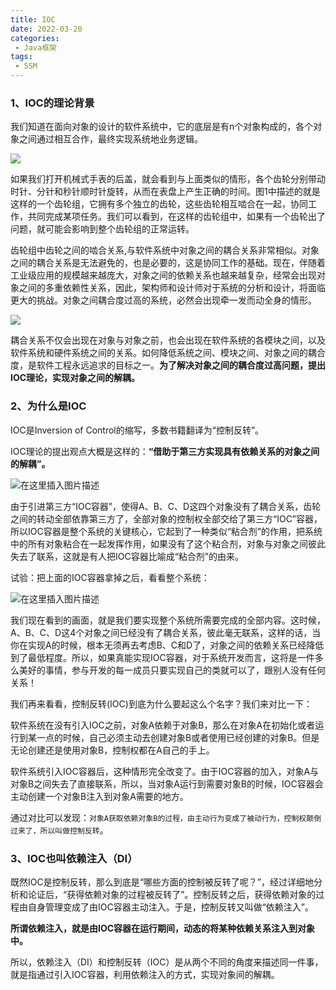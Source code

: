 ```yaml
---
title: IOC
date: 2022-03-20
categories:
 - Java框架
tags:
 - SSM
---
```


### 1、IOC的理论背景

我们知道在面向对象的设计的软件系统中，它的底层是有n个对象构成的，各个对象之间通过相互合作，最终实现系统地业务逻辑。

![](https://img-blog.csdnimg.cn/img_convert/1040cca876efce4da6fc0f048ada69ea.png)

如果我们打开机械式手表的后盖，就会看到与上面类似的情形，各个齿轮分别带动时针、分针和秒针顺时针旋转，从而在表盘上产生正确的时间。图1中描述的就是这样的一个齿轮组，它拥有多个独立的齿轮，这些齿轮相互啮合在一起，协同工作，共同完成某项任务。我们可以看到，在这样的齿轮组中，如果有一个齿轮出了问题，就可能会影响到整个齿轮组的正常运转。

齿轮组中齿轮之间的啮合关系,与软件系统中对象之间的耦合关系非常相似。对象之间的耦合关系是无法避免的，也是必要的，这是协同工作的基础。现在，伴随着工业级应用的规模越来越庞大，对象之间的依赖关系也越来越复杂，经常会出现对象之间的多重依赖性关系，因此，架构师和设计师对于系统的分析和设计，将面临更大的挑战。对象之间耦合度过高的系统，必然会出现牵一发而动全身的情形。

![](https://img-blog.csdnimg.cn/img_convert/32cc03522c76e70954360df9c5d89cb7.png)

耦合关系不仅会出现在对象与对象之前，也会出现在软件系统的各模块之间，以及软件系统和硬件系统之间的关系。如何降低系统之间、模块之间、对象之间的耦合度，是软件工程永远追求的目标之一。**为了解决对象之间的耦合度过高问题，提出IOC理论，实现对象之间的解耦。**

### 2、为什么是IOC

IOC是Inversion of Control的缩写，多数书籍翻译为“控制反转”。

IOC理论的提出观点大概是这样的：**“借助于第三方实现具有依赖关系的对象之间的解耦”。**

![在这里插入图片描述](https://img-blog.csdnimg.cn/63ac5e3292a648bcbb6a069e7f24bcd7.png)

由于引进第三方“IOC容器”，使得A、B、C、D这四个对象没有了耦合关系，齿轮之间的转动全部依靠第三方了，全部对象的控制权全部交给了第三方“IOC”容器，所以IOC容器是整个系统的关键核心，它起到了一种类似“粘合剂”的作用，把系统中的所有对象粘合在一起发挥作用，如果没有了这个粘合剂，对象与对象之间彼此失去了联系，这就是有人把IOC容器比喻成“粘合剂”的由来。

试验：把上面的IOC容器拿掉之后，看看整个系统：

![在这里插入图片描述](https://img-blog.csdnimg.cn/603b95962cd04e67b8cceee3ce03c441.png)

我们现在看到的画面，就是我们要实现整个系统所需要完成的全部内容。这时候，A、B、C、D这4个对象之间已经没有了耦合关系，彼此毫无联系，这样的话，当你在实现A的时候，根本无须再去考虑B、C和D了，对象之间的依赖关系已经降低到了最低程度。所以，如果真能实现IOC容器，对于系统开发而言，这将是一件多么美好的事情，参与开发的每一成员只要实现自己的类就可以了，跟别人没有任何关系！

 我们再来看看，控制反转(IOC)到底为什么要起这么个名字？我们来对比一下：

 软件系统在没有引入IOC之前，对象A依赖于对象B，那么在对象A在初始化或者运行到某一点的时候，自己必须主动去创建对象B或者使用已经创建的对象B。但是无论创建还是使用对象B，控制权都在A自己的手上。

 软件系统引入IOC容器后，这种情形完全改变了。由于IOC容器的加入，对象A与对象B之间失去了直接联系，所以，当对象A运行到需要对象B的时候，IOC容器会主动创建一个对象B注入到对象A需要的地方。

 通过对比可以发现：`对象A获取依赖对象B的过程，由主动行为变成了被动行为，控制权颠倒过来了，所以叫做控制反转`。

### 3、IOC也叫依赖注入（DI）

 既然IOC是控制反转，那么到底是“哪些方面的控制被反转了呢？”，经过详细地分析和论证后，“获得依赖对象的过程被反转了”。控制反转之后，获得依赖对象的过程由自身管理变成了由IOC容器主动注入。于是，控制反转又叫做“依赖注入”。

 **所谓依赖注入，就是由IOC容器在运行期间，动态的将某种依赖关系注入到对象中。**

 所以，依赖注入（DI）和控制反转（IOC）是从两个不同的角度来描述同一件事，就是指通过引入IOC容器，利用依赖注入的方式，实现对象间的解耦。
